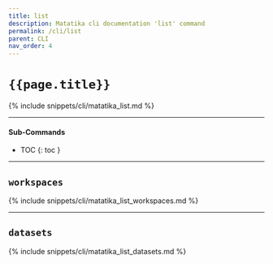 ```yaml
---
title: list
description: Matatika cli documentation 'list' command
permalink: /cli/list
parent: CLI
nav_order: 4
---
```


# `{{page.title}}`

{% include snippets/cli/matatika_list.md %}

---

#### Sub-Commands

- TOC
{: toc }

---

## `workspaces`
{% include snippets/cli/matatika_list_workspaces.md %}

---

## `datasets`
{% include snippets/cli/matatika_list_datasets.md %}
